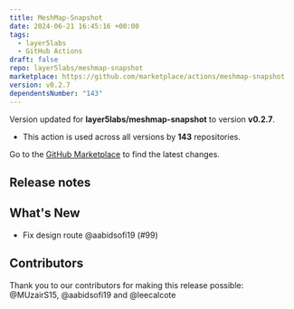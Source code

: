 ```yaml
---
title: MeshMap-Snapshot
date: 2024-06-21 16:45:16 +00:00
tags:
  - layer5labs
  - GitHub Actions
draft: false
repo: layer5labs/meshmap-snapshot
marketplace: https://github.com/marketplace/actions/meshmap-snapshot
version: v0.2.7
dependentsNumber: "143"
---
```



Version updated for **layer5labs/meshmap-snapshot** to version **v0.2.7**.
- This action is used across all versions by **143** repositories.

Go to the [GitHub Marketplace](https://github.com/marketplace/actions/meshmap-snapshot) to find the latest changes.

## Release notes

## What's New
- Fix design route @aabidsofi19 (#99)

## Contributors

Thank you to our contributors for making this release possible:
@MUzairS15, @aabidsofi19 and @leecalcote

